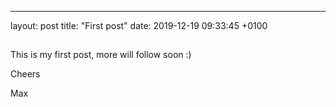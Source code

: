 --------------------------------------------------------------------------------

layout: post title: "First post" date: 2019-12-19 09:33:45 +0100

## <!--categories: jekyll update-->

This is my first post, more will follow soon :)

Cheers

Max
